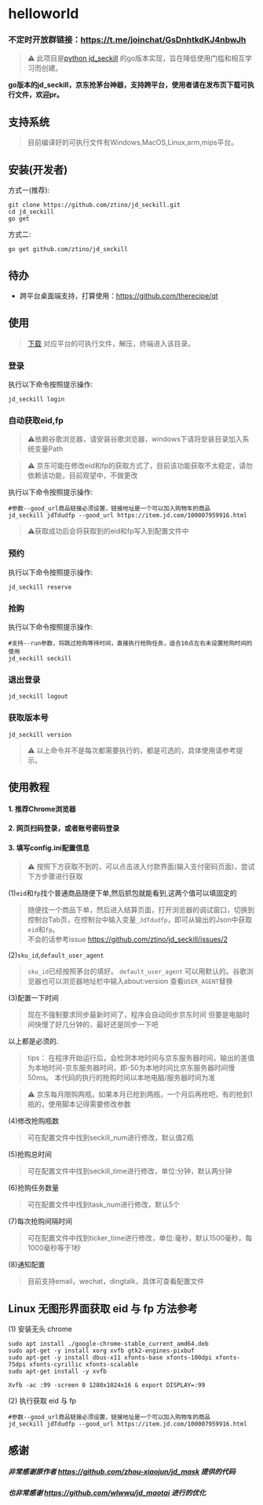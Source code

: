 helloworld
=======

### 不定时开放群链接：https://t.me/joinchat/GsDnhtkdKJ4nbwJh

> ⚠ 此项目是[python jd_seckill](https://github.com/huanghyw/jd_seckill) 的go版本实现，旨在降低使用门槛和相互学习而创建。

**go版本的jd_seckill，京东抢茅台神器，支持跨平台，使用者请在发布页下载可执行文件，欢迎pr。**

## 支持系统

>目前编译好的可执行文件有Windows,MacOS,Linux,arm,mips平台。

## 安装(开发者)

方式一(推荐):

```shell
git clone https://github.com/ztino/jd_seckill.git
cd jd_seckill
go get
```

方式二:

```shell
go get github.com/ztino/jd_seckill
```

## 待办
- 跨平台桌面端支持，打算使用：https://github.com/therecipe/qt

## 使用

> [下载](https://github.com/ztino/jd_seckill/releases) 对应平台的可执行文件，解压，终端进入该目录。

### 登录
执行以下命令按照提示操作:
```shell
jd_seckill login
```

### 自动获取eid,fp

> ⚠依赖谷歌浏览器，请安装谷歌浏览器，windows下请将安装目录加入系统变量Path

> ⚠ 京东可能在修改eid和fp的获取方式了，目前该功能获取不太稳定，请勿依赖该功能，目前观望中，不做更改

执行以下命令按照提示操作:
```shell
#参数--good_url商品链接必须设置，链接地址是一个可以加入购物车的商品
jd_seckill jdTdudfp --good_url https://item.jd.com/100007959916.html
```
> ⚠获取成功后会将获取到的eid和fp写入到配置文件中

### 预约
执行以下命令按照提示操作:
```shell
jd_seckill reserve
```

### 抢购
执行以下命令按照提示操作:
```shell
#支持--run参数，将跳过抢购等待时间，直接执行抢购任务，适合10点左右未设置抢购时间的使用
jd_seckill seckill
```

### 退出登录
```shell
jd_seckill logout
```

### 获取版本号
```shell
jd_seckill version
```

> ⚠ 以上命令并不是每次都需要执行的，都是可选的，具体使用请参考提示。

## 使用教程

#### 1. 推荐Chrome浏览器
#### 2. 网页扫码登录，或者账号密码登录
#### 3. 填写config.ini配置信息

> ⚠ 按照下方获取不到的，可以点击进入付款界面(输入支付密码页面)，尝试下方步骤进行获取

(1)`eid`和`fp`找个普通商品随便下单,然后抓包就能看到,这两个值可以填固定的
> 随便找一个商品下单，然后进入结算页面，打开浏览器的调试窗口，切换到控制台Tab页，在控制台中输入变量`_JdTdudfp`，即可从输出的Json中获取`eid`和`fp`。  
> 不会的话参考issue https://github.com/ztino/jd_seckill/issues/2

(2)`sku_id`,`default_user_agent`
> `sku_id`已经按照茅台的填好。
> `default_user_agent` 可以用默认的。谷歌浏览器也可以浏览器地址栏中输入about:version 查看`USER_AGENT`替换

(3)配置一下时间
> 现在不强制要求同步最新时间了，程序会自动同步京东时间
> 但要是电脑时间快慢了好几分钟的，最好还是同步一下吧

以上都是必须的.
> tips：
> 在程序开始运行后，会检测本地时间与京东服务器时间，输出的差值为本地时间-京东服务器时间，即-50为本地时间比京东服务器时间慢50ms。
> 本代码的执行的抢购时间以本地电脑/服务器时间为准

> ⚠ 京东每月限购两瓶，如果本月已抢到两瓶，一个月后再抢吧，有的抢到1瓶的，使用脚本记得需要修改参数

(4)修改抢购瓶数
> 可在配置文件中找到seckill_num进行修改，默认值2瓶

(5)抢购总时间
> 可在配置文件中找到seckill_time进行修改，单位:分钟，默认两分钟

(6)抢购任务数量
> 可在配置文件中找到task_num进行修改，默认5个

(7)每次抢购间隔时间
> 可在配置文件中找到ticker_time进行修改，单位:毫秒，默认1500毫秒，每1000毫秒等于1秒

(8)通知配置
> 目前支持email，wechat，dingtalk，具体可查看配置文件

## Linux 无图形界面获取 eid 与 fp 方法参考
(1) 安装无头 chrome
```shell
sudo apt install ./google-chrome-stable_current_amd64.deb
sudo apt-get -y install xorg xvfb gtk2-engines-pixbuf
sudo apt-get -y install dbus-x11 xfonts-base xfonts-100dpi xfonts-75dpi xfonts-cyrillic xfonts-scalable
sudo apt-get install -y xvfb

Xvfb -ac :99 -screen 0 1280x1024x16 & export DISPLAY=:99
```
(2) 执行获取 eid 与 fp
```shell
#参数--good_url商品链接必须设置，链接地址是一个可以加入购物车的商品
jd_seckill jdTdudfp --good_url https://item.jd.com/100007959916.html
```

## 感谢
##### 非常感谢原作者 https://github.com/zhou-xiaojun/jd_mask 提供的代码
##### 也非常感谢 https://github.com/wlwwu/jd_maotai 进行的优化
